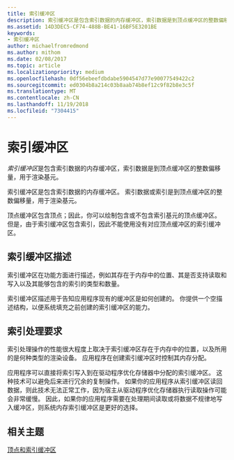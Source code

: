 ```yaml
---
title: 索引缓冲区
description: 索引缓冲区是包含索引数据的内存缓冲区，索引数据是到顶点缓冲区的整数偏移量，用于渲染基元。
ms.assetid: 14D3DEC5-CF74-488B-BE41-16BF5E3201BE
keywords:
- 索引缓冲区
author: michaelfromredmond
ms.author: mithom
ms.date: 02/08/2017
ms.topic: article
ms.localizationpriority: medium
ms.openlocfilehash: 0df56ebeefdbdabe5904547d77e90077549422c2
ms.sourcegitcommit: ed0304b8a214c03b8aab74b8ef12c9f82b8e3c5f
ms.translationtype: MT
ms.contentlocale: zh-CN
ms.lasthandoff: 11/19/2018
ms.locfileid: "7304415"
---
```

# <a name="index-buffers"></a>索引缓冲区


*索引缓冲区*是包含索引数据的内存缓冲区，索引数据是到顶点缓冲区的整数偏移量，用于渲染基元。

索引缓冲区是包含索引数据的内存缓冲区。 索引数据或索引是到顶点缓冲区的整数偏移量，用于渲染基元。

顶点缓冲区包含顶点；因此，你可以绘制包含或不包含索引基元的顶点缓冲区。 但是，由于索引缓冲区包含索引，因此不能使用没有对应顶点缓冲区的索引缓冲区。

## <a name="span-idindexbufferdescriptionspanspan-idindexbufferdescriptionspanspan-idindexbufferdescriptionspanindex-buffer-description"></a><span id="Index_Buffer_Description"></span><span id="index_buffer_description"></span><span id="INDEX_BUFFER_DESCRIPTION"></span>索引缓冲区描述


索引缓冲区在功能方面进行描述，例如其存在于内存中的位置、其是否支持读取和写入以及其能够包含的索引的类型和数量。

索引缓冲区描述用于告知应用程序现有的缓冲区是如何创建的。 你提供一个空描述结构，以便系统填充之前创建的索引缓冲区的能力。

## <a name="span-idindexprocessingrequirementsspanspan-idindexprocessingrequirementsspanspan-idindexprocessingrequirementsspanindex-processing-requirements"></a><span id="Index_Processing_Requirements"></span><span id="index_processing_requirements"></span><span id="INDEX_PROCESSING_REQUIREMENTS"></span>索引处理要求


索引处理操作的性能很大程度上取决于索引缓冲区存在于内存中的位置，以及所用的是何种类型的渲染设备。 应用程序在创建索引缓冲区时控制其内存分配。

应用程序可以直接将索引写入到在驱动程序优化存储器中分配的索引缓冲区。 这种技术可以避免后来进行冗余的复制操作。 如果你的应用程序从索引缓冲区读回数据，则此技术无法正常工作，因为宿主从驱动程序优化存储器执行读取操作可能会非常缓慢。 因此，如果你的应用程序需要在处理期间读取或将数据不规律地写入缓冲区，则系统内存索引缓冲区是更好的选择。

## <a name="span-idrelated-topicsspanrelated-topics"></a><span id="related-topics"></span>相关主题


[顶点和索引缓冲区](vertex-and-index-buffers.md)

 

 




